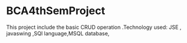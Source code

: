 # BCA4thSemProject
This project include the basic CRUD operation .Technology used:  JSE , javaswing ,SQl language,MSQL database,

